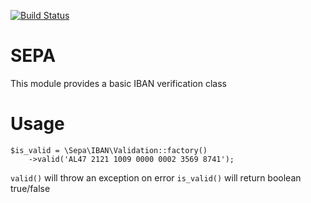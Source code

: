 [![Build Status](https://travis-ci.org/FlexiBytes/SEPA.png?branch=master)](https://travis-ci.org/FlexiBytes/SEPA)

# SEPA
This module provides a basic IBAN verification class

# Usage
```
$is_valid = \Sepa\IBAN\Validation::factory()
    ->valid('AL47 2121 1009 0000 0002 3569 8741');
```

`valid()` will throw an exception on error
`is_valid()` will return boolean true/false